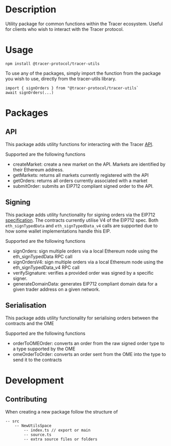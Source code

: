 # Description
Utility package for common functions within the Tracer ecosystem. Useful for clients who wish to interact with the Tracer protocol.
# Usage
```
npm install @tracer-protocol/tracer-utils
```

To use any of the packages, simply import the function from the package you wish to use, directly from the tracer-utils library.
```
import { signOrders } from "@tracer-protocol/tracer-utils`
await signOrders(...)
```
# Packages
## API
This package adds utility functions for interacting with the Tracer [API](https://github.com/tracer-protocol/perpetual-api).

Supported are the following functions
- createMarket: create a new market on the API. Markets are identified by their Ethereum address.
- getMarkets: returns all markets currently registered with the API
- getOrders: returns all orders currently associated with a market
- submitOrder: submits an EIP712 compliant signed order to the API.

## Signing
This package adds utility functionality for signing orders via the EIP712 [specification](https://eips.ethereum.org/EIPS/eip-712). The contracts currently utilise V4 of the EIP712 spec. Both `eth_signTypedData` and `eth_signTypedData_v4` calls are supported due to how some wallet implementations handle this EIP.

Supported are the following functions
- signOrders: sign multiple orders via a local Ethereum node using the eth_signTypedData RPC call
- signOrdersV4: sign multiple orders via a local Ethereum node using the eth_signTypedData_v4 RPC call
- verifySignature: verifies a provided order was signed by a specific signer.
- generateDomainData: generates EIP712 compliant domain data for a given trader address on a given network.

## Serialisation
This package adds utility functionality for serialising orders between the contracts and the OME

Supported are the following functions
- orderToOMEOrder: converts an order from the raw signed order type to a type supported by the OME
- omeOrderToOrder: converts an order sent from the OME into the type to send it to the contracts

# Development
## Contributing
When creating a new package follow the structure of

```
-- src
    -- NewUtilsSpace
        -- index.ts // export or main
        -- source.ts
        -- extra source files or folders
```